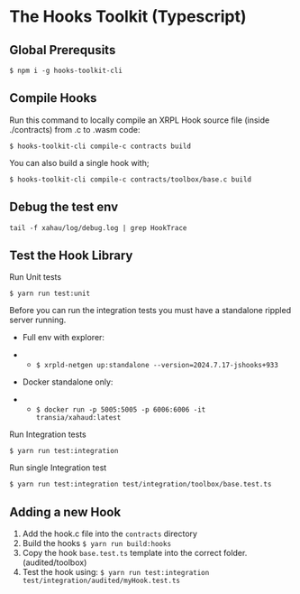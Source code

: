 # The Hooks Toolkit (Typescript)

## Global Prerequsits

`$ npm i -g hooks-toolkit-cli`

## Compile Hooks

Run this command to locally compile an XRPL Hook source file (inside ./contracts) from .c to .wasm code:

`$ hooks-toolkit-cli compile-c contracts build`

You can also build a single hook with;

`$ hooks-toolkit-cli compile-c contracts/toolbox/base.c build`

## Debug the test env

`tail -f xahau/log/debug.log | grep HookTrace`

## Test the Hook Library

Run Unit tests

`$ yarn run test:unit`

Before you can run the integration tests you must have a standalone rippled server running.

- Full env with explorer:

- - `$ xrpld-netgen up:standalone --version=2024.7.17-jshooks+933`

- Docker standalone only:

- - `$ docker run -p 5005:5005 -p 6006:6006 -it transia/xahaud:latest`

Run Integration tests

`$ yarn run test:integration`

Run single Integration test

`$ yarn run test:integration test/integration/toolbox/base.test.ts`

## Adding a new Hook

1. Add the hook.c file into the `contracts` directory
4. Build the hooks `$ yarn run build:hooks`
3. Copy the hook `base.test.ts` template into the correct folder. (audited/toolbox)
4. Test the hook using:
`$ yarn run test:integration test/integration/audited/myHook.test.ts`
